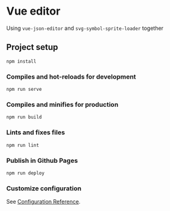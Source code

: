 # Vue editor

Using `vue-json-editor` and `svg-symbol-sprite-loader` together

## Project setup
```
npm install
```

### Compiles and hot-reloads for development
```
npm run serve
```

### Compiles and minifies for production
```
npm run build
```

### Lints and fixes files
```
npm run lint
```

### Publish in Github Pages
```
npm run deploy
```

### Customize configuration
See [Configuration Reference](https://cli.vuejs.org/config/).